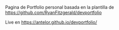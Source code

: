 Pagina de Portfolio personal basada en la plantilla de https://github.com/RyanFitzgerald/devportfolio

Live en https://antelor.github.io/devportfolio/